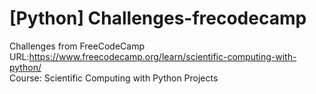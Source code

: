 # [Python] Challenges-frecodecamp
Challenges from FreeCodeCamp 
<br>
URL:https://www.freecodecamp.org/learn/scientific-computing-with-python/
<br>
Course: Scientific Computing with Python Projects

